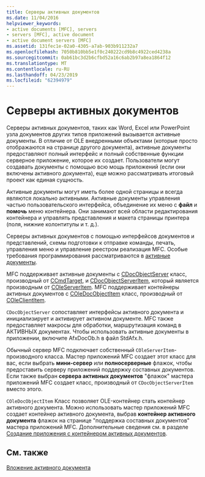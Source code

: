 ```yaml
---
title: Серверы активных документов
ms.date: 11/04/2016
helpviewer_keywords:
- active documents [MFC], servers
- servers [MFC], active document
- active document servers [MFC]
ms.assetid: 131fec1e-02a0-4305-a7ab-903b911232a7
ms.openlocfilehash: 7050b810bb5e1f0c240222cd9b8c4922ced4238a
ms.sourcegitcommit: 0ab61bc3d2b6cfbd52a16c6ab2b97a8ea1864f12
ms.translationtype: MT
ms.contentlocale: ru-RU
ms.lasthandoff: 04/23/2019
ms.locfileid: "62394979"
---
```

# <a name="active-document-servers"></a>Серверы активных документов

Серверы активных документов, таких как Word, Excel или PowerPoint узла документов других типов приложений вызывается активные документы. В отличие от OLE внедренными объектами (которые просто отображаются на странице другого документа), активные документы предоставляют полный интерфейс и полный собственные функции серверное приложение, которое их создает. Пользователи могут создавать документы с помощью всю мощь приложений (если они включены активного документа), еще можно рассматривать итоговый проект как единая сущность.

Активные документы могут иметь более одной страницы и всегда являются локально активными. Активные документы управления частью пользовательского интерфейса, объединение их меню с **файл** и **помочь** меню контейнера. Они занимают всей области редактирования контейнера и управлять представления и макета страницы принтера (поля, нижние колонтитулы и т. д.).

Серверы активных документов с помощью интерфейсов документов и представлений, схемы подготовки к отправке команды, печать, управления меню и управление реестром реализация MFC. Особые требования программирования рассматриваются в [активные документы](../mfc/active-documents.md).

MFC поддерживает активные документы с [CDocObjectServer](../mfc/reference/cdocobjectserver-class.md) класс, производный от [CCmdTarget](../mfc/reference/ccmdtarget-class.md), и [CDocObjectServerItem](../mfc/reference/cdocobjectserveritem-class.md), который является производным от [ COleServerItem](../mfc/reference/coleserveritem-class.md). MFC поддерживает контейнеры активных документов с [COleDocObjectItem](../mfc/reference/coledocobjectitem-class.md) класс, производный от [COleClientItem](../mfc/reference/coleclientitem-class.md).

`CDocObjectServer` сопоставляет интерфейсы активного документа и инициализирует и активирует активном документе. MFC также предоставляет макросы для обработки, маршрутизация команд в АКТИВНЫХ документах. Чтобы использовать активные документы в приложении, включите AfxDocOb.h в файл StdAfx.h.

Обычный сервер MFC подключает собственный `COleServerItem`-производного класса. Мастер приложений MFC создает этот класс для вас, если выбрать **мини-сервер** или **полносерверные** флажок, чтобы предоставить серверу приложений поддержку составных документов. Если также выбран **сервера активных документов** "флажок" мастера приложений MFC создает класс, производный от `CDocObjectServerItem` вместо этого.

`COleDocObjectItem` Класс позволяет OLE-контейнер стать контейнер активного документа. Можно использовать мастер приложений MFC создает контейнер активного документа, выбрав **контейнер активного документа** флажок на странице "поддержка составных документов" мастера приложений MFC. Дополнительные сведения см. в разделе [Создание приложения с контейнером активных документов](../mfc/creating-an-active-document-container-application.md).

## <a name="see-also"></a>См. также

[Вложение активного документа](../mfc/active-document-containment.md)
